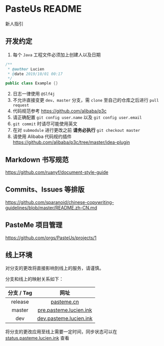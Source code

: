 # PasteUs README

新人指引

## 开发约定

1. 每个 `Java` 工程文件必须加上创建人以及日期

```java
/**
 * @author Lucien
 * @date 2019/10/01 00:17
 */
public class Example {}
```

2. 日志一律使用 `@Slf4j`
3. 不允许直接变更 `dev`、`master` 分支，需 `clone` 至自己的仓库之后进行 `pull request`
4. 代码规范参考 https://github.com/alibaba/p3c
5. 请正确配置 `git config user.name` 以及 `git config user.email`
6. `git commit` 时请尽可能使用英文
7. 在对 `submodule` 进行更改之前 **请务必执行** `git checkout master`
8. 请使用 Alibaba 代码规约插件 https://github.com/alibaba/p3c/tree/master/idea-plugin

## Markdown 书写规范

https://github.com/ruanyf/document-style-guide

## Commits、Issues 等排版

https://github.com/sparanoid/chinese-copywriting-guidelines/blob/master/README.zh-CN.md

## PasteMe 项目管理

https://github.com/orgs/PasteUs/projects/1

## 线上环境

对分支的更改将直接影响到线上的服务，请谨慎。

分支和线上的映射关系如下：

| 分支 / Tag | 网址 |
| :---: | :---: |
| release | [pasteme.cn](https://pasteme.cn) |
| master | [pre.pasteme.lucien.ink](http://pre.pasteme.lucien.ink) |
| dev | [dev.pasteme.lucien.ink](http://dev.pasteme.lucien.ink) |

将分支的更改应用至线上需要一定时间，同步状态可以在 [status.pasteme.lucien.ink](http://status.pasteme.lucien.ink) 查看

